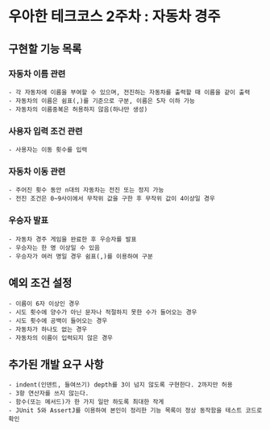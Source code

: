 # 우아한 테크코스 2주차 : 자동차 경주

## 구현할 기능 목록

### 자동차 이름 관련

    - 각 자동차에 이름을 부여할 수 있으며, 전진하는 자동차를 출력할 때 이름을 같이 출력
    - 자동차의 이름은 쉼표(,)를 기준으로 구분, 이름은 5자 이하 가능
    - 자동차의 이름중복은 허용하지 않음(하나만 생성)

### 사용자 입력 조건 관련

    - 사용자는 이동 횟수를 입력

### 자동차 이동 관련

    - 주어진 횟수 동안 n대의 자동차는 전진 또는 정지 가능
    - 전진 조건은 0~9사이에서 무작위 값을 구한 후 무작위 값이 4이상일 경우

### 우승자 발표

    - 자동차 경주 게임을 완료한 후 우승자를 발표
    - 우승자는 한 명 이상일 수 있음
    - 우승자가 여러 명일 경우 쉼표(,)를 이용하여 구분

## 예외 조건 설정
    
    - 이름이 6자 이상인 경우
    - 시도 횟수에 양수가 아닌 문자나 적절하지 못한 수가 들어오는 경우 
    - 시도 횟수에 공백이 들어오는 경우
    - 자동차가 하나도 없는 경우
    - 자동차의 이름이 입력되지 않은 경우

## 추가된 개발 요구 사항

    - indent(인덴트, 들여쓰기) depth를 3이 넘지 않도록 구현한다. 2까지만 허용
    - 3항 연산자를 쓰지 않는다.
    - 함수(또는 메서드)가 한 가지 일만 하도록 최대한 작게
    - JUnit 5와 AssertJ를 이용하여 본인이 정리한 기능 목록이 정상 동작함을 테스트 코드로 확인